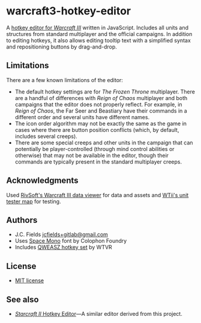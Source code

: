 # warcraft3-hotkey-editor

A [hotkey editor for *Warcraft III*](https://jcfields.gitlab.io/warcraft3-hotkey-editor/) written in JavaScript. Includes all units and structures from standard multiplayer and the official campaigns. In addition to editing hotkeys, it also allows editing tooltip text with a simplified syntax and repositioning buttons by drag-and-drop.

## Limitations

There are a few known limitations of the editor:

- The default hotkey settings are for *The Frozen Throne* multiplayer. There are a handful of differences with *Reign of Chaos* multiplayer and both campaigns that the editor does not properly reflect. For example, in *Reign of Chaos*, the Far Seer and Beastiary have their commands in a different order and several units have different names.
- The icon order algorithm may not be exactly the same as the game in cases where there are button position conflicts (which, by default, includes several creeps).
- There are some special creeps and other units in the campaign that can potentially be player-controlled (through mind control abilities or otherwise) that may not be available in the editor, though their commands are typically present in the standard multiplayer creeps.

## Acknowledgments

Used [RivSoft's Warcraft III data viewer](https://wc3.rivsoft.net/) for data and assets and [WTii's unit tester map](https://www.hiveworkshop.com/threads/wtiis-unit-tester.239333/) for testing.

## Authors

- J.C. Fields <jcfields+gitlab@gmail.com>
- Uses [Space Mono](https://github.com/googlefonts/spacemono) font by Colophon Foundry
- Includes [QWEASZ hotkey set](https://www.reddit.com/r/WC3/comments/69p3nv/improved_custom_hotkeys_setup_by_wtvr/) by WTVR

## License

- [MIT license](http://opensource.org/licenses/mit-license.php)

## See also

- [*Starcraft II* Hotkey Editor](https://gitlab.com/jcfields/starcraft2-hotkey-editor)—A similar editor derived from this project.
